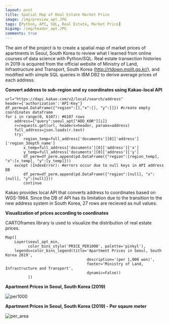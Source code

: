 ```yaml
---
layout: post
title: Spatial Map of Real Estate Market Price
image: /img/preview_apt.JPG
tags: [Python, API, SQL, Real Estate, Market Price]
bigimg: /img/header_apt.JPG
comments: true
---
```


The aim of the project is to create a spatial map of market prices of apartments in Seoul, South Korea to review what I learned from online courses of data science with Python/SQL. Real estate transection histories in 2019 is acquired from the official website of Ministry of Land, Infrastructure and Transport, South Korea (http://rtdown.molit.go.kr/), and modified with simple SQL queries in IBM DB2 to derive average prices of each address.


**Convert address to sub-region and xy coordinates using Kakao-local API**

~~~
url="https://dapi.kakao.com/v2/local/search/address"
header={'authorization':'API-Key'}
df_perm=pd.DataFrame({"region":[],"x":[], "y":[]}) #create empty coordinates dataframe
for i in range(0, 6107): #6107 rows
    address={"query":seoul_apt["ADD_KOR"][i]}
    r=requests.get(url, headers=header, params=address)
    full_address=json.loads(r.text)
    try:
        region_temp=full_address['documents'][0]['address']['region_3depth_name']
        x_temp=full_address['documents'][0]['address']['x']
        y_temp=full_address['documents'][0]['address']['y']
        df_perm=df_perm.append(pd.DataFrame({"region":[region_temp], "x":[x_temp], "y":[y_temp]}))
    except (IndexError): #errors occur due to null keys in API address DB
        df_perm=df_perm.append(pd.DataFrame({"region":[null], "x":[null], "y":[null]}))
        continue
~~~

Kakao provides local API that converts address to coordinates based on WGS-1984. Since the DB of API has its limitation due to the transition to the new address system in South Korea, 27 rows are recieved as null values.

**Visualization of prices according to coordinates**

CARTOframes library is used to visualize the distribution of real estate prices.

~~~
Map([
    Layer(seoul_apt_min,
          color_bins_style('PRICE_PER1000', palette='pinkyl'),
    legends=color_bins_legend(title='Apartment Prices in Seoul, South Korea 2019',
                                    description='(per 1,000 won)',
                                    footer='Ministry of Land, Infrastructure and Transport',
                                    dynamic=False))
          ])
~~~

**Apartment Prices in Seoul, South Korea (2019)**

![per1000](https://suyeong0325.github.io/suyeong.github.io/img/per_1000.JPG)


**Apartment Prices in Seoul, South Korea (2019) - Per sqaure meter**

![per_area](https://suyeong0325.github.io/suyeong.github.io/img/per_area.jpg)


